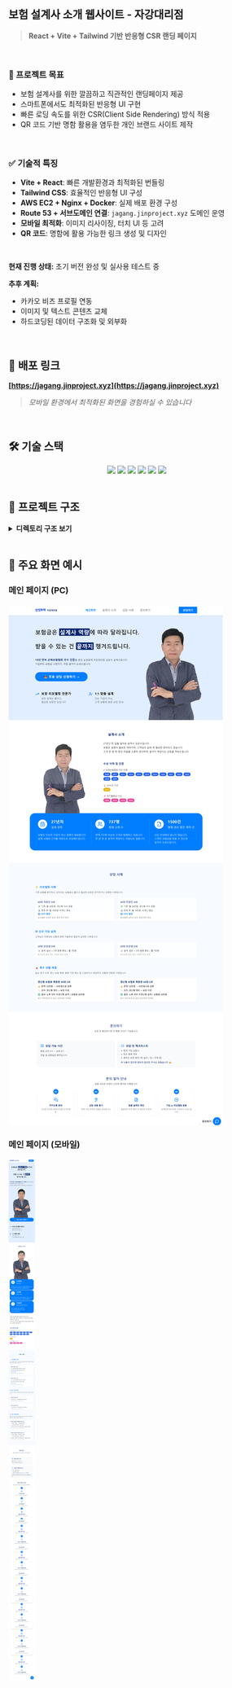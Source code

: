 ## 보험 설계사 소개 웹사이트 - 자강대리점

> **React + Vite + Tailwind 기반 반응형 CSR 랜딩 페이지**

<br/>

### 🎯 프로젝트 목표

- 보험 설계사를 위한 깔끔하고 직관적인 랜딩페이지 제공
- 스마트폰에서도 최적화된 반응형 UI 구현
- 빠른 로딩 속도를 위한 CSR(Client Side Rendering) 방식 적용
- QR 코드 기반 명함 활용을 염두한 개인 브랜드 사이트 제작

<br/>

### ✅ 기술적 특징

- **Vite + React**: 빠른 개발환경과 최적화된 번들링
- **Tailwind CSS**: 효율적인 반응형 UI 구성
- **AWS EC2 + Nginx + Docker**: 실제 배포 환경 구성
- **Route 53 + 서브도메인 연결**: `jagang.jinproject.xyz` 도메인 운영
- **모바일 최적화**: 이미지 리사이징, 터치 UI 등 고려
- **QR 코드**: 명함에 활용 가능한 링크 생성 및 디자인

<br/>

**현재 진행 상태:** 초기 버전 완성 및 실사용 테스트 중

**추후 계획:**

- 카카오 비즈 프로필 연동
- 이미지 및 텍스트 콘텐츠 교체
- 하드코딩된 데이터 구조화 및 외부화

<br/>

## 🚀 배포 링크

**[https://jagang.jinproject.xyz](https://jagang.jinproject.xyz)**

> _모바일 환경에서 최적화된 화면을 경험하실 수 있습니다_

<br/>

## 🛠 기술 스택

<div align="center">
  <img src="https://img.shields.io/badge/react-61DAFB?style=for-the-badge&logo=react&logoColor=black">
  <img src="https://img.shields.io/badge/vite-646CFF?style=for-the-badge&logo=vite&logoColor=white">
  <img src="https://img.shields.io/badge/tailwindcss-06B6D4?style=for-the-badge&logo=tailwindcss&logoColor=white">
  <img src="https://img.shields.io/badge/docker-2496ED?style=for-the-badge&logo=docker&logoColor=white">
  <img src="https://img.shields.io/badge/nginx-009900?style=for-the-badge&logo=nginx&logoColor=white">
  <img src="https://img.shields.io/badge/aws_ec2-FF9900?style=for-the-badge&logo=amazonaws&logoColor=black">
</div>

<br/>

## 📖 프로젝트 구조

<details>
<summary><b>디렉토리 구조 보기</b></summary>

```plaintext
📦 JAGANG-WEB
 ┣ 📂 public
 ┣ 📂 src
 ┃ ┣ 📂 assets              # 이미지, 아이콘 등 정적 리소스
 ┃ ┣ 📂 components          # UI 구성요소 컴포넌트
 ┃ ┃ ┣ 📜 About.tsx
 ┃ ┃ ┣ 📜 CaseCard.tsx
 ┃ ┃ ┣ 📜 Cases.tsx
 ┃ ┃ ┣ 📜 Contact.tsx
 ┃ ┃ ┣ 📜 Footer.tsx
 ┃ ┃ ┣ 📜 Header.tsx
 ┃ ┃ ┣ 📜 Home.tsx
 ┃ ┃ ┣ 📜 NavBar.tsx
 ┃ ┃ ┗ 📜 Title.tsx
 ┃ ┣ 📂 hooks               # 커스텀 훅
 ┃ ┃ ┣ 📜 useInView.ts
 ┃ ┃ ┗ 📜 useScrollToUpdateUrl.ts
 ┃ ┣ 📂 types               # 타입 정의
 ┃ ┃ ┗ 📜 index.ts
 ┃ ┣ 📜 App.tsx             # 루트 컴포넌트
 ┃ ┣ 📜 index.css
 ┃ ┣ 📜 main.tsx            # 진입점
 ┃ ┗ 📜 vite-env.d.ts
 ┣ 📜 Dockerfile
 ┣ 📜 nginx.conf
 ┣ 📜 postcss.config.js
 ┣ 📜 tailwind.config.js
 ┣ 📜 tsconfig.json
 ┣ 📜 tsconfig.app.json
 ┣ 📜 tsconfig.node.json
 ┣ 📜 vite.config.ts
 ┣ 📜 index.html
 ┣ 📜 package.json
 ┣ 📜 package-lock.json
 ┣ 📜 eslint.config.js
 ┗ 📜 README.md
```

</details>

<br/>

## 📌 주요 화면 예시

### 메인 페이지 (PC)
![메인 페이지_PC](src/assets/readme/main_pc.png)

### 메인 페이지 (모바일)
![메인 페이지_PC](src/assets/readme/main_mobile.png)
